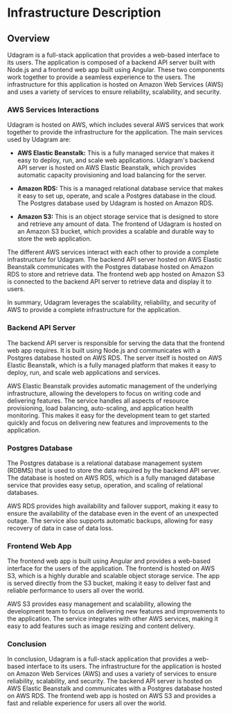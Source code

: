 
# Infrastructure Description

## Overview

Udagram is a full-stack application that provides a web-based interface to its users. The application is composed of a backend API server built with Node.js and a frontend web app built using Angular. These two components work together to provide a seamless experience to the users. The infrastructure for this application is hosted on Amazon Web Services (AWS) and uses a variety of services to ensure reliability, scalability, and security.

### AWS Services Interactions

Udagram is hosted on AWS, which includes several AWS services that work together to provide the infrastructure for the application. The main services used by Udagram are:

-   **AWS Elastic Beanstalk:** This is a fully managed service that makes it easy to deploy, run, and scale web applications. Udagram's backend API server is hosted on AWS Elastic Beanstalk, which provides automatic capacity provisioning and load balancing for the server.
    
-   **Amazon RDS:** This is a managed relational database service that makes it easy to set up, operate, and scale a Postgres database in the cloud. The Postgres database used by Udagram is hosted on Amazon RDS.
    
-   **Amazon S3:** This is an object storage service that is designed to store and retrieve any amount of data. The frontend of Udagram is hosted on an Amazon S3 bucket, which provides a scalable and durable way to store the web application.
    

The different AWS services interact with each other to provide a complete infrastructure for Udagram. The backend API server hosted on AWS Elastic Beanstalk communicates with the Postgres database hosted on Amazon RDS to store and retrieve data. The frontend web app hosted on Amazon S3 is connected to the backend API server to retrieve data and display it to users.

In summary, Udagram leverages the scalability, reliability, and security of AWS to provide a complete infrastructure for the application.

### Backend API Server

The backend API server is responsible for serving the data that the frontend web app requires. It is built using Node.js and communicates with a Postgres database hosted on AWS RDS. The server itself is hosted on AWS Elastic Beanstalk, which is a fully managed platform that makes it easy to deploy, run, and scale web applications and services.

AWS Elastic Beanstalk provides automatic management of the underlying infrastructure, allowing the developers to focus on writing code and delivering features. The service handles all aspects of resource provisioning, load balancing, auto-scaling, and application health monitoring. This makes it easy for the development team to get started quickly and focus on delivering new features and improvements to the application.

### Postgres Database

The Postgres database is a relational database management system (RDBMS) that is used to store the data required by the backend API server. The database is hosted on AWS RDS, which is a fully managed database service that provides easy setup, operation, and scaling of relational databases.

AWS RDS provides high availability and failover support, making it easy to ensure the availability of the database even in the event of an unexpected outage. The service also supports automatic backups, allowing for easy recovery of data in case of data loss.

### Frontend Web App

The frontend web app is built using Angular and provides a web-based interface for the users of the application. The frontend is hosted on AWS S3, which is a highly durable and scalable object storage service. The app is served directly from the S3 bucket, making it easy to deliver fast and reliable performance to users all over the world.

AWS S3 provides easy management and scalability, allowing the development team to focus on delivering new features and improvements to the application. The service integrates with other AWS services, making it easy to add features such as image resizing and content delivery.

### Conclusion

In conclusion, Udagram is a full-stack application that provides a web-based interface to its users. The infrastructure for the application is hosted on Amazon Web Services (AWS) and uses a variety of services to ensure reliability, scalability, and security. The backend API server is hosted on AWS Elastic Beanstalk and communicates with a Postgres database hosted on AWS RDS. The frontend web app is hosted on AWS S3 and provides a fast and reliable experience for users all over the world.